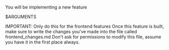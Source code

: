 You will be implementing a new feature

$ARGUMENTS

IMPORTANT: Only do this for the frontend features
Once this feature is built, make sure to write the changes you've made into the file called frontend_changes.md
Don't ask for permissions to modify this file, assume you have it in the first place always.